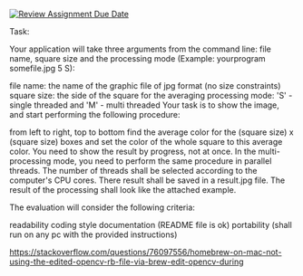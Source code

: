 [![Review Assignment Due Date](https://classroom.github.com/assets/deadline-readme-button-24ddc0f5d75046c5622901739e7c5dd533143b0c8e959d652212380cedb1ea36.svg)](https://classroom.github.com/a/YybNWfh8)







Task:

Your application will take three arguments from the command line: file name, square size and the processing mode (Example: yourprogram somefile.jpg 5 S):

file name: the name of the graphic file of jpg format (no size constraints)
square size: the side of the square for the averaging
processing mode: 'S' - single threaded and 'M' - multi threaded
Your task is to show the image, and start performing the following procedure:

from left to right, top to bottom find the average color for the (square size) x (square size) boxes and set the color of the whole square to this average color. You need to show the result by progress, not at once.
In the multi-processing mode, you need to perform the same procedure in parallel threads. The number of threads shall be selected according to the computer's CPU cores.
There result shall be saved in a result.jpg file. The result of the processing shall look like the attached example.

The evaluation will consider the following criteria:

readability
coding style
documentation (README file is ok)
portability (shall run on any pc with the provided instructions)


https://stackoverflow.com/questions/76097556/homebrew-on-mac-not-using-the-edited-opencv-rb-file-via-brew-edit-opencv-during
